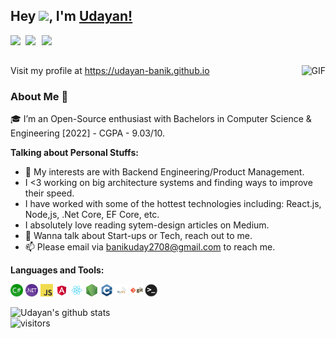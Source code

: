 
## Hey <img src="https://github.com/TheDudeThatCode/TheDudeThatCode/blob/master/Assets/Hi.gif" width="29px">, I'm [Udayan!](https://udayan-banik.github.io) 

<a href="https://www.linkedin.com/in/udayan-banik/">
  <!---<img align="left" width="24px" src="https://cdn.jsdelivr.net/npm/simple-icons@v3/icons/linkedin.svg"  />--->
  <img align="left" width="24px" src="https://img.icons8.com/fluent/48/000000/linkedin.png"  />
</a>
<a href="https://twitter.com/uday_senpai">
  <!---<img align="left" width="26px" src="https://cdn.jsdelivr.net/npm/simple-icons@v3/icons/twitter.svg" />--->
  <img align="left" width="26px" src="https://img.icons8.com/fluent/48/000000/twitter.png" />
</a>
<a href="mailto:banikuday2708@gmail.com">
  <!---<img align="left" width="26px" src="https://cdn.jsdelivr.net/npm/simple-icons@v3/icons/gmail.svg" />--->
  <img align="left" width="26px" src="https://img.icons8.com/fluent/48/000000/gmail.png" />
</a>

<br />  

<br />

Visit my profile at <a href="https://udayan-banik.github.io/" target="__blank">https://udayan-banik.github.io</a>
  <img align="right" alt="GIF" src="https://i.pinimg.com/originals/e4/26/70/e426702edf874b181aced1e2fa5c6cde.gif" />

### About Me 🚀
🎓 I’m an Open-Source enthusiast with Bachelors in Computer Science & Engineering [2022] - CGPA - 9.03/10.

**Talking about Personal Stuffs:**
 
- 🤔 My interests are with Backend Engineering/Product Management.
- I <3 working on big architecture systems and finding ways to improve their speed.
- I have worked with some of the hottest technologies including: React.js, Node,js, .Net Core, EF Core, etc. 
- I absolutely love reading sytem-design articles on Medium.
- 💬 Wanna talk about Start-ups or Tech, reach out to me.
- 📫 Please email via banikuday2708@gmail.com to reach me.


**Languages and Tools:**  

<code><img height="20" src="https://raw.githubusercontent.com/github/explore/80688e429a7d4ef2fca1e82350fe8e3517d3494d/topics/csharp/csharp.png"></code>
<code><img height="20" src="https://raw.githubusercontent.com/github/explore/80688e429a7d4ef2fca1e82350fe8e3517d3494d/topics/dotnet/dotnet.png"></code>
<code><img height="20" src="https://raw.githubusercontent.com/github/explore/80688e429a7d4ef2fca1e82350fe8e3517d3494d/topics/javascript/javascript.png"></code>
<code><img height="20" src="https://raw.githubusercontent.com/github/explore/80688e429a7d4ef2fca1e82350fe8e3517d3494d/topics/angular/angular.png"></code>
<code><img height="20" src="https://raw.githubusercontent.com/github/explore/80688e429a7d4ef2fca1e82350fe8e3517d3494d/topics/react/react.png"></code>
<code><img height="20" src="https://raw.githubusercontent.com/github/explore/80688e429a7d4ef2fca1e82350fe8e3517d3494d/topics/nodejs/nodejs.png"></code>
<code><img height="20" src="https://raw.githubusercontent.com/github/explore/80688e429a7d4ef2fca1e82350fe8e3517d3494d/topics/cpp/cpp.png"></code>
<code><img height="20" src="https://raw.githubusercontent.com/github/explore/80688e429a7d4ef2fca1e82350fe8e3517d3494d/topics/mysql/mysql.png"></code>
<code><img height="20" src="https://raw.githubusercontent.com/github/explore/80688e429a7d4ef2fca1e82350fe8e3517d3494d/topics/git/git.png"></code>
<code><img height="20" src="https://raw.githubusercontent.com/github/explore/80688e429a7d4ef2fca1e82350fe8e3517d3494d/topics/terminal/terminal.png"></code>

![Udayan's github stats](https://github-readme-stats.vercel.app/api?username=udayan-banik&show_icons=true&hide_border=true)
<br />
![visitors](https://visitor-badge.laobi.icu/badge?page_id=udayan-banik.udayan-banik)
